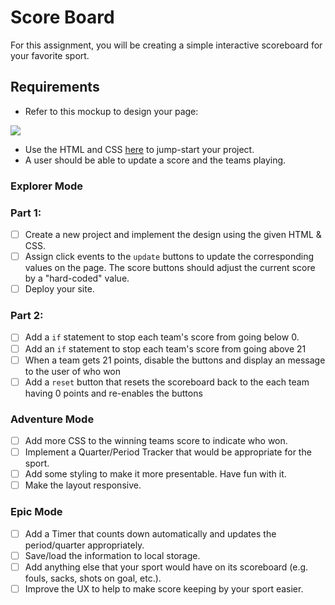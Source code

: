# Score Board

For this assignment, you will be creating a simple interactive scoreboard for your favorite sport.

## Requirements

- Refer to this mockup to design your page:

![](./assets/scoreboard.png)

- Use the HTML and CSS [here](https://gist.github.com/mdewey/d331c0a449b8e53b4adc472ec0e5a1e8) to jump-start your project.
- A user should be able to update a score and the teams playing.

### Explorer Mode

### Part 1:

- [ ] Create a new project and implement the design using the given HTML & CSS.
- [ ] Assign click events to the `update` buttons to update the corresponding values on the page. The score buttons should adjust the current score by a "hard-coded" value.
- [ ] Deploy your site.

### Part 2:

- [ ] Add a `if` statement to stop each team's score from going below 0.
- [ ] Add an `if` statement to stop each team's score from going above 21
- [ ] When a team gets 21 points, disable the buttons and display an message to the user of who won
- [ ] Add a `reset` button that resets the scoreboard back to the each team having 0 points and re-enables the buttons

### Adventure Mode

- [ ] Add more CSS to the winning teams score to indicate who won.
- [ ] Implement a Quarter/Period Tracker that would be appropriate for the sport.
- [ ] Add some styling to make it more presentable. Have fun with it.
- [ ] Make the layout responsive.

### Epic Mode

- [ ] Add a Timer that counts down automatically and updates the period/quarter appropriately.
- [ ] Save/load the information to local storage.
- [ ] Add anything else that your sport would have on its scoreboard (e.g. fouls, sacks, shots on goal, etc.).
- [ ] Improve the UX to help to make score keeping by your sport easier.
